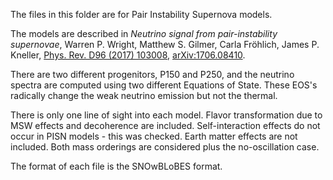 The files in this folder are for Pair Instability Supernova models. 

The models are described in *Neutrino signal from pair-instability supernovae*, Warren P. Wright, Matthew S. Gilmer, Carla Fröhlich, James P. Kneller, [Phys. Rev. D96 (2017) 103008](https://journals.aps.org/prd/abstract/10.1103/PhysRevD.96.103008), [arXiv:1706.08410](https://arxiv.org/abs/1706.08410).


There are two different progenitors, P150 and P250, and the neutrino spectra are computed using two different Equations of State. These EOS's radically change the weak neutrino emission but not the thermal. 

There is only one line of sight into each model. Flavor transformation due to MSW effects and decoherence are included. Self-interaction effects do not occur in PISN models - this was checked. Earth matter effects are not included. Both mass orderings are considered plus the no-oscillation case. 

The format of each file is the SNOwBLoBES format.
